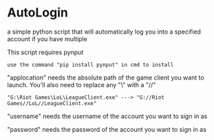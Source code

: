 # AutoLogin
a simple python script that will automatically log you into a specified account if you have multiple


This script requires pynput 

	use the command "pip install pynput" in cmd to install 

"applocation" needs the absolute path of the game client you want to launch. You'll also need to replace any "\\" with a "//"
	
	"G:\Riot Games\LoL\LeagueClient.exe" ---> "G://Riot Games//LoL//LeagueClient.exe"


"username" needs the username of the account you want to sign in as

"password" needs the password of the account you want to sign in as


